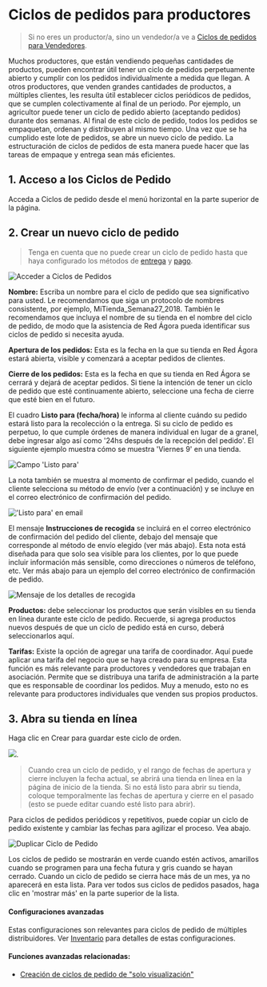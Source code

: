 # Ciclos de pedidos para productores

> Si no eres un productor/a, sino un vendedor/a ve a [Ciclos de pedidos para Vendedores](/order-cycles.md).

Muchos productores, que están vendiendo pequeñas cantidades de productos, pueden encontrar útil tener un ciclo de pedidos perpetuamente abierto y cumplir con los pedidos individualmente a medida que llegan. A otros productores, que venden grandes cantidades de productos, a múltiples clientes, les resulta útil establecer ciclos periódicos de pedidos, que se cumplen colectivamente al final de un periodo. Por ejemplo, un agricultor puede tener un ciclo de pedido abierto (aceptando pedidos) durante dos semanas. Al final de este ciclo de pedido, todos los pedidos se empaquetan, ordenan y distribuyen al mismo tiempo. Una vez que se ha cumplido este lote de pedidos, se abre un nuevo ciclo de pedido. La estructuración de ciclos de pedidos de esta manera puede hacer que las tareas de empaque y entrega sean más eficientes.

## 1. Acceso a los Ciclos de Pedido
Acceda a Ciclos de pedido desde el menú horizontal en la parte superior de la página.

## 2. Crear un nuevo ciclo de pedido
> Tenga en cuenta que no puede crear un ciclo de pedido hasta que haya configurado los métodos de [entrega](/shipping-methods.md) y [pago](/payment-methods.md).

![](https://openfoodnetwork.org/wp-content/uploads/2015/05/Access-order-cycle.png "Acceder a Ciclos de Pedidos")

**Nombre:** Escriba un nombre para el ciclo de pedido que sea significativo para usted. Le recomendamos que siga un protocolo de nombres consistente, por ejemplo, MiTienda_Semana27_2018. También le recomendamos que incluya el nombre de su tienda en el nombre del ciclo de pedido, de modo que la asistencia de Red Ágora pueda identificar sus ciclos de pedido si necesita ayuda.

**Apertura de los pedidos:** Esta es la fecha en la que su tienda en Red Ágora estará abierta, visible y comenzará a aceptar pedidos de clientes.

**Cierre de los pedidos:** Esta es la fecha en que su tienda en Red Ágora se cerrará y dejará de aceptar pedidos. Si tiene la intención de tener un ciclo de pedido que esté continuamente abierto, seleccione una fecha de cierre que esté bien en el futuro.

El cuadro **Listo para (fecha/hora)** le informa al cliente cuándo su pedido estará listo para la recolección o la entrega. Si su ciclo de pedido es perpetuo, lo que cumple órdenes de manera individual en lugar de a granel, debe ingresar algo así como '24hs después de la recepción del pedido'. El siguiente ejemplo muestra cómo se muestra 'Viernes 9' en una tienda.

![](https://openfoodnetwork.org/wp-content/uploads/2015/05/Ready-for.png "Campo 'Listo para'")

La nota también se muestra al momento de confirmar el pedido, cuando el cliente selecciona su método de envío (ver a continuación) y se incluye en el correo electrónico de confirmación del pedido.

![](https://openfoodnetwork.org/wp-content/uploads/2015/05/shipping-info.png "'Listo para' en email")

El mensaje **Instrucciones de recogida** se incluirá en el correo electrónico de confirmación del pedido del cliente, debajo del mensaje que corresponde al método de envío elegido (ver más abajo). Esta nota está diseñada para que solo sea visible para los clientes, por lo que puede incluir información más sensible, como direcciones o números de teléfono, etc. Ver más abajo para un ejemplo del correo electrónico de confirmación de pedido.

![](https://openfoodnetwork.org/wp-content/uploads/2015/05/Collection-details.png "Mensaje de los detalles de recogida")

**Productos:** debe seleccionar los productos que serán visibles en su tienda en línea durante este ciclo de pedido. Recuerde, si agrega productos nuevos después de que un ciclo de pedido está en curso, deberá seleccionarlos aquí.

**Tarifas:** Existe la opción de agregar una tarifa de coordinador. Aquí puede aplicar una tarifa del negocio que se haya creado para su empresa. Esta función es más relevante para productores y vendedores que trabajan en asociación. Permite que se distribuya una tarifa de administración a la parte que es responsable de coordinar los pedidos. Muy a menudo, esto no es relevante para productores individuales que venden sus propios productos.

## 3. Abra su tienda en línea

Haga clic en Crear para guardar este ciclo de orden.

![](http://openfoodfoundation.org/sites/default/files/create.png).

> Cuando crea un ciclo de pedido, y el rango de fechas de apertura y cierre incluyen la fecha actual, se abrirá una tienda en línea en la página de inicio de la tienda. Si no está listo para abrir su tienda, coloque temporalmente las fechas de apertura y cierre en el pasado (esto se puede editar cuando esté listo para abrir).

Para ciclos de pedidos periódicos y repetitivos, puede copiar un ciclo de pedido existente y cambiar las fechas para agilizar el proceso. Vea abajo.

![](https://openfoodnetwork.org/wp-content/uploads/2015/05/copy-order-cycle.png "Duplicar Ciclo de Pedido")

Los ciclos de pedido se mostrarán en verde cuando estén activos, amarillos cuando se programen para una fecha futura y gris cuando se hayan cerrado. Cuando un ciclo de pedido se cierra hace más de un mes, ya no aparecerá en esta lista. Para ver todos sus ciclos de pedidos pasados, haga clic en 'mostrar más' en la parte superior de la lista.

#### Configuraciones avanzadas

Estas configuraciones son relevantes para ciclos de pedido de múltiples distribuidores. Ver [Inventario](/inventory.md) para detalles de estas configuraciones.

#### Funciones avanzadas relacionadas:

* [Creación de ciclos de pedido de "solo visualización"](/creating-display-only-order-cycles.md)
